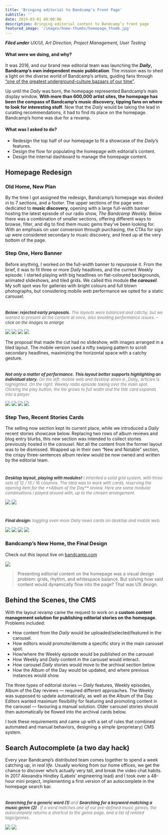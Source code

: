 ```yaml
---
title: 'Bringing editorial to Bandcamp’s Front Page'
subtitle: ''
date: 2019-03-01 00:00:00
description: Bringing editorial content to Bandcamp’s front page
featured_image: '/images/home-thumbs/homepage_thumb.jpg'
---
```


_**Filed under** UX/UI, Art Direction, Project Management, User Testing_



#### What were we doing, and why?

It was 2016, and our brand new editorial team was launching the ***Daily*, Bandcamp’s own independent music publication**. The mission was to shed a light on the diverse world of Bandcamp’s artists, guiding fans through <a target="_blank" href="https://www.nytimes.com/2016/08/20/arts/music/bandcamp-shopping-for-music.html">“one of the greatest underground-culture bazaars of our time”</a>.

Up until the *Daily* was born, the homepage represented Bandcamp’s main display window. **With more than 600,000 artist sites, the homepage has been the compass of Bandcamp’s music discovery, tipping fans on where to look for interesting stuff**. Now that the *Daily* would be taking the lead in curating recommendations, it had to find its place on the homepage. Bandcamp’s home was due for a revamp.



#### What was I asked to do?

* Redesign the top half of our homepage to fit a showcase of the *Daily*’s features.
* Design the flow for populating the homepage with editorial’s content.
* Design the internal dashboard to manage the homepage content.



## Homepage Redesign

### Old Home, New Plan

By the time I got assigned the redesign, Bandcamp’s homepage was divided in to 7 sections, and a footer. The upper sections of the page were dedicated to **music discovery**, opening with a large full-width banner hosting the latest episode of our radio show, *The Bandcamp Weekly*. Below there was a combination of smaller sections, offering different ways to browse, filter, and dig to find them music gems they’ve been looking for. With an emphsais on user conversion through purchasing, the CTAs for sign up were considered secondary to music discovery, and lined up at the very bottom of the page.



### Step One, Hero Banner

Before anything, I worked on the full-width banner to repurpose it. From the brief, it was to fit three or more *Daily* headlines, and the current Weekly episode. I started playing with big headlines on flat-coloured backgrounds, animated slideshows, and tiled grids. We called this module ***the carousel***. My soft spot was for galleries with bright colours and full blown photographs, but considering mobile web performance we opted for a static carousel.

<p style="font-size: 94%; color: #777777; margin-top: 35px; font-style: italic;"><span style="color: #333333;"><strong>Below: rejected early proposals.</strong></span> The layouts were balanced and catchy, but we wanted to present all the content at once, also avoiding performance issues. – <span style="color: #333333;">
click on the images to enlarge</span></p>

<div class="gallery" data-columns="2">
	<img src="/images/homepage/01-A-mobile-GIF.gif">
	<img src="/images/homepage/01-B-mobile-GIF.gif">
	<img src="/images/homepage/01-B-desktop-GIF.gif">
	<img src="/images/homepage/01-A-desktop-GIF.gif">
</div>

The proposal that made the cut had no slideshow, with images arranged in a tiled layout. The mobile version used a nifty swiping pattern to scroll secondary headlines, maximizing the horizontal space with a catchy gesture.

<p style="font-size: 94%; color: #777777; margin-top: 35px; font-style: italic;"><span style="color: #333333;"><strong>Not only a matter of performance. This layout better supports highlighting an individual story.</strong></span> On the left: mobile web and desktop when a _Daily_ articles is highlighted. On the right: Weekly radio episode taking over the main spot. Clicking the play button, the tile grows to full width and the title card expands into a player.</p>

<div class="gallery" data-columns="2">
	<img src="/images/homepage/01-daily-feature-GIF.gif">
	<img src="/images/homepage/02-weekly-feature-GIF.gif">
	<img src="/images/homepage/03-daily-feature-desktop.jpg">
	<img src="/images/homepage/04-weekly-animation-GIF.gif">
</div>



### Step Two, Recent Stories Cards

The selling now section kept its current place, while we introduced a _Daily_ recent stories showcase below. Replacing two rows of album reviews and blog entry blurbs, this new section was intended to collect stories previously hosted in the _carousel_. Not all the content from the former layout was to be dismissed. Wrapped up in their own “New and Notable” section, the crispy three-sentences album review would be now owned and written by the editorial team.

<p style="font-size: 94%; color: #777777; margin-top: 40px; font-style: italic;"><span style="color: #333333;"><strong>Desktop layout, playing with modules!</strong></span> I inherited a solid grid system, with three sets of 12 / 15 / 16 columns. The idea was to work with cards, reserving the opening item for the **Album of the Day** review. Here are some modular combinations I played around with, up to the chosen arrangement.</p>

<div class="gallery" data-columns="2">
	<img src="/images/homepage/01-daily-modules.jpg">
	<img src="/images/homepage/02-daily-modules.jpg">
</div>

<p style="font-size: 94%; color: #777777; margin-top: 40px; font-style: italic;"><span style="color: #333333;"><strong>Final design:</strong></span> toggling even more Daily news cards on desktop and mobile web.</p>

<div class="gallery" data-columns="2">
	<img src="/images/homepage/01-daily-archive-desktop.jpg">
	<img src="/images/homepage/daily-archive-desktop-GIF.gif">
	<img src="/images/homepage/03-daily-archive-mobile.jpg">
	<img src="/images/homepage/daily-archive-mobile-GIF.gif">
</div>



### Bandcamp’s New Home, the Final Design

Check out this layout live on <a href="https://bandcamp.com">bandcamp.com</a>

![](/images/homepage/test-full.jpg)


> Presenting editorial content on the homepage was a visual design problem: grids, rhythm, and whitespace balance. But solving how said content would dynamically flow into the page? That was UX design.


## Behind the Scenes, the CMS

With the layout revamp came the request to work on a **custom content management solution for publishing editorial stories on the homepage**. Problems included:

* How content from the _Daily_ would be uploaded/selected/featured in the carousel.
* How editors would promote/demote a specific story in the main carousel spot.
* How/where the Weekly episode would be published on the carousel
* How Weekly and _Daily_ content in the carousel would interact.
* How carousel _Daily_ stories would move to the archival section below.
* How the Album of the Day would be updated, and where previous instances would show.

The three types of editorial stories — _Daily_ features, Weekly episodes, Album of the Day reviews — required different approaches. The Weekly was supposed to update automatically, as well as the Album of the Day. Editors wanted maximum flexibility for featuring and promoting content in the carousel — favouring a manual solution. Older carousel stories should then automatically be flowed into the archival cards below.

I took these requirements and came up with a set of rules that combined automated and manual behaviors, designing a simple (proprietary) CMS system.




## Search Autocomplete (a two day hack)

Every year Bandcamp’s distributed team comes together to spend a week catching up, *in real life*. Usually working from our home offices, we get the chance to discover who’s actually very tall, and break the video chat habits. In 2017 Alexandra Hindley (Labels’ engineering lead) and I took over a 48-hour mini project, implementing a first version of an autocomplete in the homepage search bar.


<p style="font-size: 94%; color: #777777; margin-top: 35px; font-style: italic;"><span style="color: #333333;"><strong>Searching for a generic word (1)</strong></span> and <span style="color: #333333;"> <strong>Searching for a keyword matching a music genre (2) </strong></span>. If a word matches one of our pre-defined music genres, the autocomplete returns a shortcut to the genre page, and a list of related tags/genres.</p>

<div class="gallery" data-columns="2">
	<img src="/images/homepage/autocomplete-01.gif">
	<img src="/images/homepage/autocomplete-02.gif">
</div>
